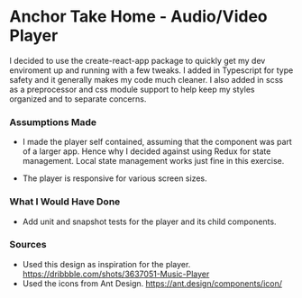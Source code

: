 # Anchor Take Home - Audio/Video Player

I decided to use the create-react-app package to quickly get my dev enviroment up and running with a few tweaks. I added in Typescript for type safety and it generally makes my code much cleaner. I
also added in scss as a preprocessor and css module support to help keep my styles organized and to separate concerns.

### Assumptions Made

- I made the player self contained, assuming that the component was part of a larger app. Hence why I decided against using Redux for state management. Local state management works just fine in this exercise.

- The player is responsive for various screen sizes.

### What I Would Have Done

- Add unit and snapshot tests for the player and its child components.

### Sources

- Used this design as inspiration for the player. https://dribbble.com/shots/3637051-Music-Player
- Used the icons from Ant Design. https://ant.design/components/icon/

